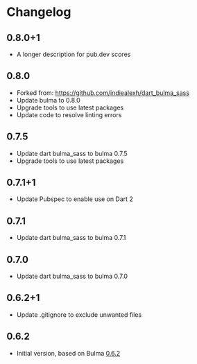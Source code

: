 # Changelog
## 0.8.0+1
- A longer description for pub.dev scores

## 0.8.0
- Forked from: https://github.com/indiealexh/dart_bulma_sass
- Update bulma to 0.8.0
- Upgrade tools to use latest packages
- Update code to resolve linting errors

## 0.7.5
- Update dart bulma_sass to bulma 0.7.5
- Upgrade tools to use latest packages

## 0.7.1+1

- Update Pubspec to enable use on Dart 2

## 0.7.1

- Update dart bulma_sass to bulma 0.7.1

## 0.7.0

- Update dart bulma_sass to bulma 0.7.0

## 0.6.2+1

- Update .gitignore to exclude unwanted files

## 0.6.2

- Initial version, based on Bulma [0.6.2](https://github.com/jgthms/bulma/tree/0.6.2)
